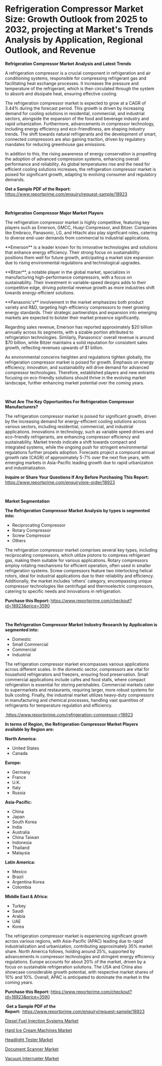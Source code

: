 <p><h1>Refrigeration Compressor Market Size: Growth Outlook from 2025 to 2032, projecting at Market's Trends Analysis by Application, Regional Outlook, and Revenue</h1></p><p><strong>Refrigeration Compressor Market Analysis and Latest Trends</strong></p>
<p><p>A refrigeration compressor is a crucial component in refrigeration and air conditioning systems, responsible for compressing refrigerant gas and facilitating heat exchange processes. It increases the pressure and temperature of the refrigerant, which is then circulated through the system to absorb and dissipate heat, ensuring effective cooling.</p><p>The refrigeration compressor market is expected to grow at a CAGR of 3.44% during the forecast period. This growth is driven by increasing demand for cooling solutions in residential, commercial, and industrial sectors, alongside the expansion of the food and beverage industry and rapid urbanization. Furthermore, advancements in compressor technology, including energy efficiency and eco-friendliness, are shaping industry trends. The shift towards natural refrigerants and the development of smart, connected compressors are also gaining traction, driven by regulatory mandates for reducing greenhouse gas emissions.</p><p>In addition to this, the rising awareness of energy conservation is propelling the adoption of advanced compression systems, enhancing overall performance and reliability. As global temperatures rise and the need for efficient cooling solutions increases, the refrigeration compressor market is poised for significant growth, adapting to evolving consumer and regulatory demands.</p></p>
<p><strong>Get a Sample PDF of the Report:&nbsp;</strong> <a href="https://www.reportprime.com/enquiry/request-sample/18923?utm_campaign=1117&utm_medium=2&utm_source=Github&utm_content=ia&utm_term=19032025&utm_id=refrigeration-compressor">https://www.reportprime.com/enquiry/request-sample/18923</a></p>
<p>&nbsp;</p>
<p><strong>Refrigeration Compressor Major Market Players</strong></p>
<p><p>The refrigeration compressor market is highly competitive, featuring key players such as Emerson, GMCC, Huayi Compressor, and Bitzer. Companies like Embraco, Panasonic, LG, and Hitachi also play significant roles, catering to diverse end-user demands from commercial to industrial applications.</p><p>**Emerson** is a leader known for its innovative technologies and solutions that enhance energy efficiency. Their strong focus on sustainability positions them well for future growth, anticipating a market size expansion due to rising environmental regulations and technological upgrades. </p><p>**Bitzer**, a notable player in the global market, specializes in manufacturing high-performance compressors, with a focus on sustainability. Their investment in variable-speed designs adds to their competitive edge, driving potential revenue growth as more industries shift towards energy-efficient solutions. </p><p>**Panasonic's** involvement in the market emphasizes both product variety and R&D, targeting high-efficiency compressors to meet growing energy standards. Their strategic partnerships and expansion into emerging markets are expected to bolster their market presence significantly.</p><p>Regarding sales revenue, Emerson has reported approximately $20 billion annually across its segments, with a sizable portion attributed to refrigeration technologies. Similarly, Panasonics' overall revenue is around $70 billion, while Bitzer maintains a solid reputation for consistent sales growth, reflecting revenues upwards of $1 billion.</p><p>As environmental concerns heighten and regulations tighten globally, the refrigeration compressor market is poised for growth. Emphasis on energy efficiency, innovation, and sustainability will drive demand for advanced compressor technologies. Therefore, established players and new entrants focusing on eco-friendly solutions should thrive in the evolving market landscape, further enhancing market potential over the coming years.</p></p>
<p>&nbsp;</p>
<p><strong>What Are The Key Opportunities For Refrigeration Compressor Manufacturers?</strong></p>
<p><p>The refrigeration compressor market is poised for significant growth, driven by the increasing demand for energy-efficient cooling solutions across various sectors, including residential, commercial, and industrial applications. Innovations in technology, such as variable speed drives and eco-friendly refrigerants, are enhancing compressor efficiency and sustainability. Market trends indicate a shift towards compact and integrated systems, while the ongoing push for stringent environmental regulations further propels adoption. Forecasts project a compound annual growth rate (CAGR) of approximately 5-7% over the next five years, with emerging markets in Asia-Pacific leading growth due to rapid urbanization and industrialization.</p></p>
<p><strong>Inquire or Share Your Questions If Any Before Purchasing This Report:</strong> <a href="https://www.reportprime.com/enquiry/pre-order/18923?utm_campaign=1117&utm_medium=2&utm_source=Github&utm_content=ia&utm_term=19032025&utm_id=refrigeration-compressor">https://www.reportprime.com/enquiry/pre-order/18923</a></p>
<p>&nbsp;</p>
<p><strong>Market Segmentation</strong></p>
<p><strong>The Refrigeration Compressor Market Analysis by types is segmented into:</strong></p>
<p><ul><li>Reciprocating Compressor</li><li>Rotary Compressor</li><li>Screw Compressor</li><li>Others</li></ul></p>
<p><p>The refrigeration compressor market comprises several key types, including reciprocating compressors, which utilize pistons to compress refrigerant gas, making them suitable for various applications. Rotary compressors employ rotating mechanisms for efficient operation, often used in smaller refrigeration systems. Screw compressors feature two interlocking helical rotors, ideal for industrial applications due to their reliability and efficiency. Additionally, the market includes 'others' category, encompassing unique compressor technologies like centrifugal and thermoelectric compressors, catering to specific needs and innovations in refrigeration.</p></p>
<p><strong>Purchase this Report:&nbsp;</strong><a href="https://www.reportprime.com/checkout?id=18923&price=3590&utm_campaign=1117&utm_medium=2&utm_source=Github&utm_content=ia&utm_term=19032025&utm_id=refrigeration-compressor">https://www.reportprime.com/checkout?id=18923&price=3590</a></p>
<p>&nbsp;</p>
<p><strong>The Refrigeration Compressor Market Industry Research by Application is segmented into:</strong></p>
<p><ul><li>Domestic</li><li>Small Commercial</li><li>Commercial</li><li>Industrial</li></ul></p>
<p><p>The refrigeration compressor market encompasses various applications across different scales. In the domestic sector, compressors are vital for household refrigerators and freezers, ensuring food preservation. Small commercial applications include cafes and food stalls, where compact refrigeration is essential for storing perishables. Commercial markets cater to supermarkets and restaurants, requiring larger, more robust systems for bulk cooling. Finally, the industrial market utilizes heavy-duty compressors in manufacturing and chemical processes, handling vast quantities of refrigerants for temperature regulation and efficiency.</p></p>
<p><a href="https://www.reportprime.com/refrigeration-compressor-r18923?utm_campaign=1117&utm_medium=2&utm_source=Github&utm_content=ia&utm_term=19032025&utm_id=refrigeration-compressor">&nbsp;https://www.reportprime.com/refrigeration-compressor-r18923</a></p>
<p><strong>In terms of Region, the Refrigeration Compressor Market Players available by Region are:</strong></p>
<p>
    <p> <strong> North America: </strong>
        <ul>
            <li>United States</li>
            <li>Canada</li>
        </ul>
        </p> 
    <p> <strong> Europe: </strong>
        <ul>
            <li>Germany</li>
            <li>France</li>
            <li>U.K.</li>
            <li>Italy</li>
            <li>Russia</li>
        </ul>
        </p> 
    <p> <strong> Asia-Pacific: </strong>
        <ul>
            <li>China</li>
            <li>Japan</li>
            <li>South Korea</li>
            <li>India</li>
            <li>Australia</li>
            <li>China Taiwan</li>
            <li>Indonesia</li>
            <li>Thailand</li>
            <li>Malaysia</li>
        </ul>
        </p> 
    <p> <strong> Latin America: </strong>
        <ul>
            <li>Mexico</li>
            <li>Brazil</li>
            <li>Argentina Korea</li>
            <li>Colombia</li>
        </ul>
        </p> 
    <p> <strong> Middle East & Africa: </strong>
        <ul>
            <li>Turkey</li>
            <li>Saudi</li>
            <li>Arabia</li>
            <li>UAE</li>
            <li>Korea</li>
        </ul>
    </p>
    </p>
<p><p>The refrigeration compressor market is experiencing significant growth across various regions, with Asia-Pacific (APAC) leading due to rapid industrialization and urbanization, contributing approximately 35% market share. North America follows, holding around 25%, supported by advancements in compressor technologies and stringent energy efficiency regulations. Europe accounts for about 20% of the market, driven by a focus on sustainable refrigeration solutions. The USA and China also showcase considerable growth potential, with respective market shares of 10% and 10%. Overall, APAC is anticipated to dominate the market in the coming years.</p></p>
<p><strong>Purchase this Report: </strong><a href="https://www.reportprime.com/checkout?id=18923&price=3590&utm_campaign=1117&utm_medium=2&utm_source=Github&utm_content=ia&utm_term=19032025&utm_id=refrigeration-compressor">https://www.reportprime.com/checkout?id=18923&price=3590</a></p>
<p>&nbsp;<strong>Get a Sample PDF of the Report:&nbsp;&nbsp;</strong><a href="https://www.reportprime.com/enquiry/request-sample/18923?utm_campaign=1117&utm_medium=2&utm_source=Github&utm_content=ia&utm_term=19032025&utm_id=refrigeration-compressor">https://www.reportprime.com/enquiry/request-sample/18923</a></p>
<p><strong></strong></p>
<p><p><a href="https://github.com/leoustolja/Market-Research-Report-List-1/blob/main/diesel-fuel-injection-systems-market.md?utm_campaign=1117&utm_medium=2&utm_source=Github&utm_content=ia&utm_term=19032025&utm_id=refrigeration-compressor">Diesel Fuel Injection Systems Market</a></p><p><a href="https://github.com/ayondaylos/Market-Research-Report-List-1/blob/main/hard-ice-cream-machines-market.md?utm_campaign=1117&utm_medium=2&utm_source=Github&utm_content=ia&utm_term=19032025&utm_id=refrigeration-compressor">Hard Ice Cream Machines Market</a></p><p><a href="https://github.com/laveeasaadrh/Market-Research-Report-List-1/blob/main/headlight-tester-market.md?utm_campaign=1117&utm_medium=2&utm_source=Github&utm_content=ia&utm_term=19032025&utm_id=refrigeration-compressor">Headlight Tester Market</a></p><p><a href="https://github.com/swaftaenglem/Market-Research-Report-List-1/blob/main/document-scanner-market.md?utm_campaign=1117&utm_medium=2&utm_source=Github&utm_content=ia&utm_term=19032025&utm_id=refrigeration-compressor">Document Scanner Market</a></p><p><a href="https://github.com/bichukapac/Market-Research-Report-List-1/blob/main/vacuum-interrupter-market.md?utm_campaign=1117&utm_medium=2&utm_source=Github&utm_content=ia&utm_term=19032025&utm_id=refrigeration-compressor">Vacuum Interrupter Market</a></p></p>